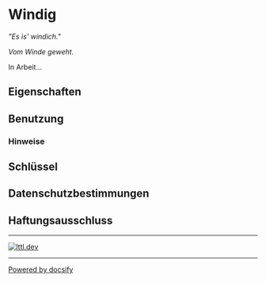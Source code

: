 # Windig

*"Es is' windich."*

*Vom Winde geweht.*

In Arbeit...

## Eigenschaften

## Benutzung

### Hinweise

## Schlüssel

## Datenschutzbestimmungen

## Haftungsausschluss

---

[![lttl.dev](../logo-small.png)](https://lttl.dev)

---

[Powered by docsify](https://docsify.js.org/)